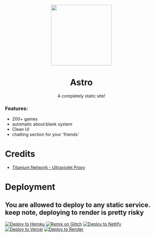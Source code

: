 <p align="center"><img src="https://raw.githubusercontent.com/GalacticNetwork/astro-static/main/static/astro.png" height="200">
</p>

<h1 align="center"><strong>Astro</strong></h1>
<p align="center">A completely static site!</p>

### Features:
- 200+ games
- automatic about:blank system
- Clean UI
- chatting section for your 'friends'
# Credits
- <a href="//github.com/titaniumnetwork-dev/Ultraviolet">Titanium Network - Ultraviolet Proxy</a>
# Deployment
## You are allowed to deploy to any static service. keep note, deploying to render is pretty risky
<a target="_blank" href="https://heroku.com/deploy/?template=https://github.com/GalacticNetwork/astro-static"><img alt="Deploy to Heroku" src="https://binbashbanana.github.io/deploy-buttons/buttons/remade/heroku.svg"></a>
<a target="_blank" href="https://glitch.com/edit/#!/import/git?url=https://github.com/GalacticNetwork/astro-static"><img alt="Remix on Glitch" src="https://binbashbanana.github.io/deploy-buttons/buttons/remade/glitch.svg"></a>
<a target="_blank" href="https://app.netlify.com/start/deploy?repository=https://github.com/GalacticNetwork/astro-static"><img alt="Deploy to Netlify" src="https://binbashbanana.github.io/deploy-buttons/buttons/remade/netlify.svg"></a>
<a target="_blank" href="https://vercel.com/new/clone?repository-url=https://github.com/GalacticNetwork/astro-static"><img alt="Deploy to Vercel" src="https://binbashbanana.github.io/deploy-buttons/buttons/remade/vercel.svg"></a>
<a target="_blank" href="https://render.com/deploy?repo=https://github.com/GalacticNetwork/astro-static"><img alt="Deploy to Render" src="https://binbashbanana.github.io/deploy-buttons/buttons/remade/render.svg"></a>
